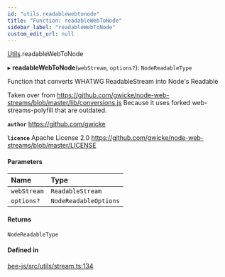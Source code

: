 ```yaml
---
id: "utils.readablewebtonode"
title: "Function: readableWebToNode"
sidebar_label: "readableWebToNode"
custom_edit_url: null
---
```


[Utils](../modules/utils.md).readableWebToNode

▸ **readableWebToNode**(`webStream`, `options?`): `NodeReadableType`

Function that converts WHATWG ReadableStream into Node's Readable

Taken over from https://github.com/gwicke/node-web-streams/blob/master/lib/conversions.js
Because it uses forked web-streams-polyfill that are outdated.

**`author`** https://github.com/gwicke

**`licence`** Apache License 2.0 https://github.com/gwicke/node-web-streams/blob/master/LICENSE

#### Parameters

| Name | Type |
| :------ | :------ |
| `webStream` | `ReadableStream` |
| `options?` | `NodeReadableOptions` |

#### Returns

`NodeReadableType`

#### Defined in

[bee-js/src/utils/stream.ts:134](https://github.com/ethersphere/bee-js/blob/ae6a776/src/utils/stream.ts#L134)
